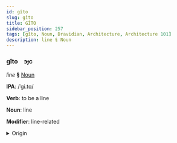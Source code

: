 ```yaml
---
id: gîto
slug: gîto
title: GÎTO
sidebar_position: 257
tags: [gîto, Noun, Dravidian, Architecture, Architecture 101]
description: line § Noun
---
```


### gîto&emsp;<span kind="abugida">ꜿɟc</span>

*line* **§** [Noun](../../tags/Noun)

**IPA**: /ˈgi.tɑ/

**Verb**: to be a line

**Noun**: line

**Modifier**: line-related

<details>
    <summary>Origin</summary>
    Telugu గీత gīta /giː.ta/<br/>
    <em>Dravidian Language Family</em>
</details>